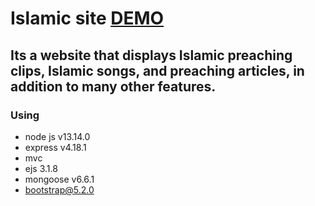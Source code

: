 # Islamic site  [DEMO](https://tulip-fuschia-scooter.glitch.me/)

## Its a website that displays Islamic preaching clips, Islamic songs, and preaching articles, in addition to many other features.

### Using

 - node js v13.14.0
 - express v4.18.1
 - mvc
 - ejs 3.1.8
 - mongoose v6.6.1
 - bootstrap@5.2.0


